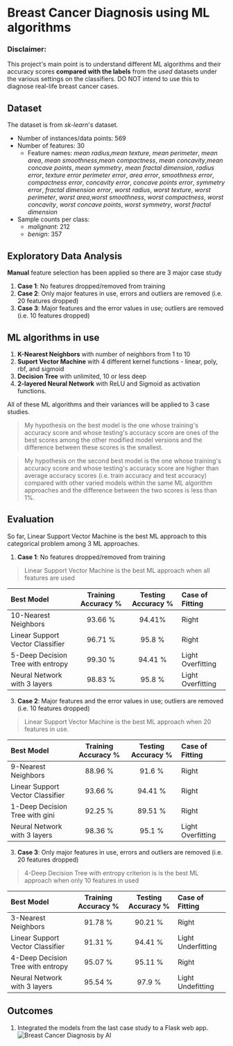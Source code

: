 # Breast Cancer Diagnosis using ML algorithms

### Disclaimer:
This project's main point is to understand different ML algorithms and their accuracy scores **compared with the labels** from the *used* datasets under the various settings on the classifiers. DO NOT intend to use this to diagnose real-life breast cancer cases.

## Dataset
The dataset is from *sk-learn*'s dataset.
* Number of instances/data points: 569
* Number of features: 30
    * Feature names: *mean radius*,*mean texture*, *mean perimeter*, *mean area*, *mean smoothness*,*mean compactness*, *mean concavity*,*mean concave points*, *mean symmetry*, *mean fractal dimension*, *radius error*, *texture error* *perimeter error*, *area error*, *smoothness error*, *compactness error*, *concavity error*, *concave points error*, *symmetry error*, *fractal dimension error*, *worst radius*, *worst texture*, *worst perimeter*, *worst area*,*worst smoothness*, *worst compactness*, *worst concavity*, *worst concave points*, *worst symmetry*, *worst fractal dimension*
* Sample counts per class: 
    * *malignant*: 212
    * *benign*: 357

## Exploratory Data Analysis
**Manual** feature selection has been applied so there are 3 major case study
1. **Case 1**: No features dropped/removed from training
2. **Case 2**: Only major features in use, errors and outliers are removed (i.e. 20 features dropped)
3. **Case 3**: Major features and the error values in use; outliers are removed (i.e. 10 features dropped)

## ML algorithms in use

1. **K-Nearest Neighbors** with number of neighbors from 1 to 10
2. **Suport Vector Machine** with 4 different kernel functions - linear, poly, rbf, and sigmoid
3. **Decision Tree** with unlimited, 10 or less deep 
4. **2-layered Neural Network** with ReLU and Sigmoid as activation functions.

All of these ML algorithms and their variances will be applied to 3 case studies.

> My hypothesis on the best model is the one whose training's accuracy score and whose testing's accuracy score are ones of the best scores among the other modified model versions and the difference between these scores is the smallest.

> My hypothesis on the second best model is the one whose training's accuracy score and whose testing's accuracy score are higher than average accuracy scores (i.e. train accuracy and test accuracy) compared with other varied models within the same ML algorithm approaches and the difference between the two scores is less than 1%.

## Evaluation
So far, Linear Support Vector Machine is the best ML approach to this categorical problem among 3 ML approaches.
1. **Case 1**: No features dropped/removed from training
> Linear Support Vector Machine is the best ML approach when all features are used

| Best Model                          | Training Accuracy % | Testing Accuracy % |    Case of Fitting   | 
| :-----------------------------------| :-----------------: | :----------------: |:---------------------|
| 10-Nearest Neighbors                |       93.66 %       |       94.41%       |  Right               |
| Linear Support Vector Classifier    |       96.71 %       |       95.8 %       |  Right               |
| 5-Deep Decision Tree with entropy   |       99.30 %       |       94.41 %      |  Light Overfitting   |
| Neural Network with 3 layers        |       98.83 %       |       95.8 %       |  Light Overfitting   |

3. **Case 2**: Major features and the error values in use; outliers are removed (i.e. 10 features dropped)
> Linear Support Vector Machine is the best ML approach when 20 features in use.

| Best Model                          | Training Accuracy % | Testing Accuracy % |   Case of Fitting   |
| :-----------------------------------| :-----------------: | :----------------: |:--------------------|
| 9-Nearest Neighbors                 |       88.96 %       |       91.6 %       | Right               |
| Linear Support Vector Classifier    |       93.66 %       |       94.41 %      | Right               |
| 1-Deep Decision Tree with gini      |       92.25 %       |       89.51 %      | Right               |
| Neural Network with 3 layers        |       98.36 %       |       95.1  %      | Light Overfitting   |

3. **Case 3**: Only major features in use, errors and outliers are removed (i.e. 20 features dropped)
   
> 4-Deep Decision Tree with entropy criterion is is the best ML approach when only 10 features in used

| Best Model                          | Training Accuracy % | Testing Accuracy % |    Case of Fitting   |
| :-----------------------------------| :-----------------: | :----------------: |:---------------------|
| 3-Nearest Neighbors                 |       91.78 %       |       90.21 %      |  Right               |
| Linear Support Vector Classifier    |       91.31 %       |       94.41 %      |  Light Underfitting  |
| 4-Deep Decision Tree with entropy   |       95.07 %       |       95.11 %      |  Right               |
| Neural Network with 3 layers        |       95.54 %       |       97.9  %      |  Light Undefitting   |

## Outcomes
1. Integrated the models from the last case study to a Flask web app.
![Breast Cancer Diagnosis by AI](https://github.com/ht-pham/ht-pham.github.io/blob/master/images/breast-cancer-app.png?raw=true)
